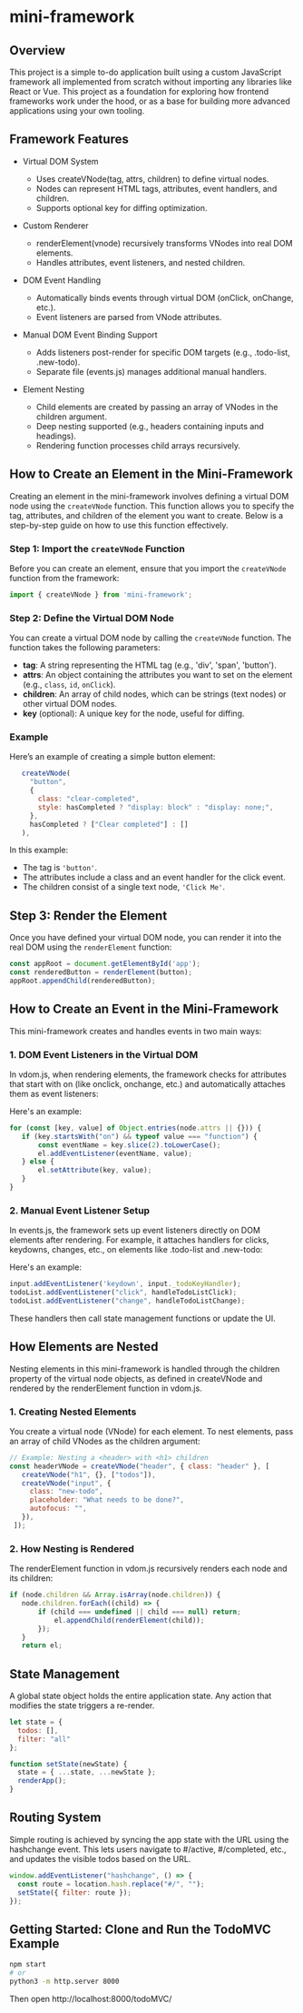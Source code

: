 # mini-framework


## Overview
This project is a simple to-do application built using a custom JavaScript framework all implemented from scratch without importing any libraries like React or Vue. This project as a foundation for exploring how frontend frameworks work under the hood, or as a base for building more advanced applications using your own tooling.


## Framework Features


- Virtual DOM System
   - Uses createVNode(tag, attrs, children) to define virtual nodes.
   - Nodes can represent HTML tags, attributes, event handlers, and children.
   - Supports optional key for diffing optimization.


- Custom Renderer
   - renderElement(vnode) recursively transforms VNodes into real DOM elements.
   - Handles attributes, event listeners, and nested children.


- DOM Event Handling
   - Automatically binds events through virtual DOM (onClick, onChange, etc.).
   - Event listeners are parsed from VNode attributes.


- Manual DOM Event Binding Support
   - Adds listeners post-render for specific DOM targets (e.g., .todo-list, .new-todo).
   - Separate file (events.js) manages additional manual handlers.


- Element Nesting
   - Child elements are created by passing an array of VNodes in the children argument.
   - Deep nesting supported (e.g., headers containing inputs and headings).
   - Rendering function processes child arrays recursively.


## How to Create an Element in the Mini-Framework


Creating an element in the mini-framework involves defining a virtual DOM node using the `createVNode` function. This function allows you to specify the tag, attributes, and children of the element you want to create. Below is a step-by-step guide on how to use this function effectively.


### Step 1: Import the `createVNode` Function


Before you can create an element, ensure that you import the `createVNode` function from the framework:


```javascript
import { createVNode } from 'mini-framework';
```


### Step 2: Define the Virtual DOM Node


You can create a virtual DOM node by calling the `createVNode` function. The function takes the following parameters:


- **tag**: A string representing the HTML tag (e.g., 'div', 'span', 'button').
- **attrs**: An object containing the attributes you want to set on the element (e.g., `class`, `id`, `onClick`).
- **children**: An array of child nodes, which can be strings (text nodes) or other virtual DOM nodes.
- **key** (optional): A unique key for the node, useful for diffing.


### Example


Here’s an example of creating a simple button element:


```javascript
   createVNode(
     "button",
     {
       class: "clear-completed",
       style: hasCompleted ? "display: block" : "display: none;",
     },
     hasCompleted ? ["Clear completed"] : []
   ),
```


In this example:
- The tag is `'button'`.
- The attributes include a class and an event handler for the click event.
- The children consist of a single text node, `'Click Me'`.


## Step 3: Render the Element


Once you have defined your virtual DOM node, you can render it into the real DOM using the `renderElement` function:


```javascript
const appRoot = document.getElementById('app');
const renderedButton = renderElement(button);
appRoot.appendChild(renderedButton);
```


## How to Create an Event in the Mini-Framework


This mini-framework creates and handles events in two main ways:


### 1. DOM Event Listeners in the Virtual DOM


In vdom.js, when rendering elements, the framework checks for attributes that start with on (like onclick, onchange, etc.) and automatically attaches them as event listeners:


Here's an example:


```javascript
for (const [key, value] of Object.entries(node.attrs || {})) {
   if (key.startsWith("on") && typeof value === "function") {
       const eventName = key.slice(2).toLowerCase();
       el.addEventListener(eventName, value);
   } else {
       el.setAttribute(key, value);
   }
}
```


### 2. Manual Event Listener Setup


In events.js, the framework sets up event listeners directly on DOM elements after rendering.
For example, it attaches handlers for clicks, keydowns, changes, etc., on elements like .todo-list and .new-todo:


Here's an example:


```javascript
input.addEventListener('keydown', input._todoKeyHandler);
todoList.addEventListener("click", handleTodoListClick);
todoList.addEventListener("change", handleTodoListChange);
```


These handlers then call state management functions or update the UI.


## How Elements are Nested


Nesting elements in this mini-framework is handled through the children property of the virtual node objects, as defined in createVNode and rendered by the renderElement function in vdom.js.




### 1. Creating Nested Elements


You create a virtual node (VNode) for each element. To nest elements, pass an array of child VNodes as the children argument:


```javascript
// Example: Nesting a <header> with <h1> children
const headerVNode = createVNode("header", { class: "header" }, [
   createVNode("h1", {}, ["todos"]),
   createVNode("input", {
     class: "new-todo",
     placeholder: "What needs to be done?",
     autofocus: "",
   }),
 ]);
```


### 2. How Nesting is Rendered


The renderElement function in vdom.js recursively renders each node and its children:


```javascript
if (node.children && Array.isArray(node.children)) {
   node.children.forEach((child) => {
       if (child === undefined || child === null) return;
           el.appendChild(renderElement(child));
       });
   }
   return el;
```

## State Management

A global state object holds the entire application state. Any action that modifies the state triggers a re-render.

```javascript
let state = {
  todos: [],
  filter: "all"
};

function setState(newState) {
  state = { ...state, ...newState };
  renderApp();
}
```

## Routing System

Simple routing is achieved by syncing the app state with the URL using the hashchange event. This lets users navigate to #/active, #/completed, etc., and updates the visible todos based on the URL.

```javascript
window.addEventListener("hashchange", () => {
  const route = location.hash.replace("#/", "");
  setState({ filter: route });
});
```

## Getting Started: Clone and Run the TodoMVC Example

```bash
npm start
# or
python3 -m http.server 8000
```

Then open http://localhost:8000/todoMVC/
